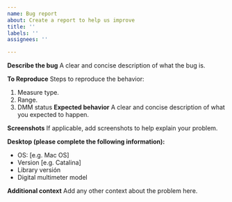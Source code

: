 ```yaml
---
name: Bug report
about: Create a report to help us improve
title: ''
labels: ''
assignees: ''

---
```


**Describe the bug**
A clear and concise description of what the bug is.

**To Reproduce**
Steps to reproduce the behavior:
1. Measure type.
2. Range.
3. DMM status
**Expected behavior**
A clear and concise description of what you expected to happen.

**Screenshots**
If applicable, add screenshots to help explain your problem.

**Desktop (please complete the following information):**
 - OS: [e.g. Mac OS]
 - Version [e.g. Catalina]
 - Library versión
 - Digital multimeter model

**Additional context**
Add any other context about the problem here.
